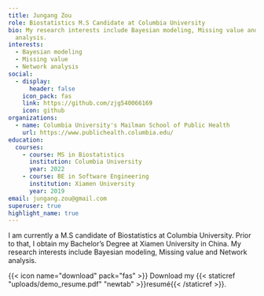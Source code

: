 ```yaml
---
title: Jungang Zou
role: Biostatistics M.S Candidate at Columbia University
bio: My research interests include Bayesian modeling, Missing value and Network
  analysis.
interests:
  - Bayesian modeling
  - Missing value
  - Network analysis
social:
  - display:
      header: false
    icon_pack: fas
    link: https://github.com/zjg540066169
    icon: github
organizations:
  - name: Columbia University's Mailman School of Public Health
    url: https://www.publichealth.columbia.edu/
education:
  courses:
    - course: MS in Biostatistics
      institution: Columbia University
      year: 2022
    - course: BE in Software Engineering
      institution: Xiamen University
      year: 2019
email: jungang.zou@gmail.com
superuser: true
highlight_name: true
---
```

I am currently a M.S candidate of Biostatistics at Columbia University. Prior to that, I obtain my Bachelor’s Degree at Xiamen University in China. My research interests include Bayesian modeling, Missing value and Network analysis. 



{{< icon name="download" pack="fas" >}} Download my {{< staticref "uploads/demo_resume.pdf" "newtab" >}}resumé{{< /staticref >}}.